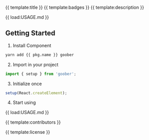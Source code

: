 {{ template:title }}
{{ template:badges }}
{{ template:description }}

{{ load:USAGE.md }}

## Getting Started

1. Install Component

```bash
yarn add {{ pkg.name }} goober
```

2. Import in your project

```typescript jsx
import { setup } from 'goober';
````

3. Initialize once

```typescript jsx
setup(React.createElement);
```

4. Start using

{{ load:USAGE.md }}

{{ template:contributors }}

{{ template:license }}
